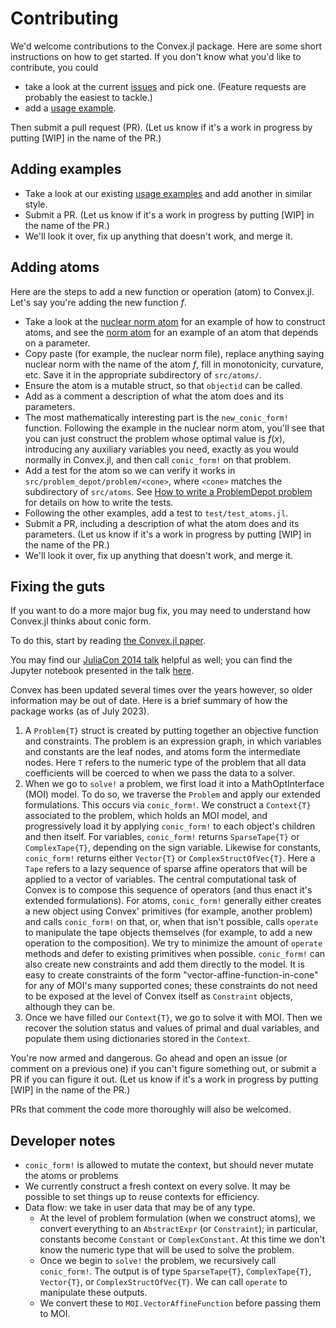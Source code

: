# Contributing

We'd welcome contributions to the Convex.jl package. Here are some
short instructions on how to get started. If you don't know what you'd
like to contribute, you could

 -   take a look at the current
     [issues](https://github.com/jump-dev/Convex.jl/issues) and pick
     one. (Feature requests are probably the easiest to tackle.)
 -   add a [usage
     example](https://github.com/jump-dev/Convex.jl/tree/master/examples).

Then submit a pull request (PR). (Let us know if it's a work in
progress by putting \[WIP\] in the name of the PR.)

## Adding examples

 -   Take a look at our existing [usage
     examples](https://github.com/jump-dev/Convex.jl/tree/master/examples)
     and add another in similar style.
 -   Submit a PR. (Let us know if it's a work in progress by putting
     \[WIP\] in the name of the PR.)
 -   We'll look it over, fix up anything that doesn't work, and merge
     it.

## Adding atoms

Here are the steps to add a new function or operation (atom) to
Convex.jl. Let's say you're adding the new function $f$.

 -   Take a look at the
     [nuclear norm atom](https://github.com/jump-dev/Convex.jl/blob/master/src/atoms/sdp_cone/nuclearnorm.jl)
     for an example of how to construct atoms, and see the
     [norm atom](https://github.com/jump-dev/Convex.jl/blob/master/src/atoms/second_order_cone/norm.jl)
     for an example of an atom that depends on a parameter.
 -   Copy paste (for example, the nuclear norm file), replace anything saying
     nuclear norm with the name of the atom $f$, fill in monotonicity,
     curvature, etc. Save it in the appropriate subdirectory of
     `src/atoms/`.
 -   Ensure the atom is a mutable struct, so that `objectid` can be called.
 -   Add as a comment a description of what the atom does and its
     parameters.
 -   The most mathematically interesting part is the `new_conic_form!`
     function. Following the example in the nuclear norm atom, you'll
     see that you can just construct the problem whose optimal value is
     $f(x)$, introducing any auxiliary variables you need, exactly as
     you would normally in Convex.jl, and then call `conic_form!`
     on that problem.
 -   Add a test for the atom so we can verify it works in
     `src/problem_depot/problem/<cone>`, where `<cone>` matches the subdirectory of
     `src/atoms`. See [How to write a ProblemDepot problem](@ref) for details
     on how to write the tests.
 -   Following the other examples, add a test to `test/test_atoms.jl`.
 -   Submit a PR, including a description of what the atom does and its
     parameters. (Let us know if it's a work in progress by putting
     \[WIP\] in the name of the PR.)
 -   We'll look it over, fix up anything that doesn't work, and merge
     it.

## Fixing the guts

If you want to do a more major bug fix, you may need to understand how Convex.jl
thinks about conic form.

To do this, start by reading [the Convex.jl paper](http://arxiv.org/pdf/1410.4821.pdf).

You may find our [JuliaCon 2014 talk](https://www.youtube.com/watch?v=SoI0lEaUvTs&t=128s)
helpful as well; you can find the Jupyter notebook presented in the talk
[here](https://github.com/JuliaCon/presentations/tree/master/CVX).

Convex has been updated several times over the years however, so older
information may be out of date. Here is a brief summary of how the package works
(as of July 2023).

1. A `Problem{T}` struct is created by putting together an objective function
   and constraints. The problem is an expression graph, in which variables and
   constants are the leaf nodes, and atoms form the intermediate nodes. Here `T`
   refers to the numeric type of the problem that all data coefficients will be
   coerced to when we pass the data to a solver.
2. When we go to `solve!` a problem, we first load it into a MathOptInterface
   (MOI) model. To do so, we traverse the `Problem` and apply our extended
   formulations. This occurs via `conic_form!`. We construct a `Context{T}`
   associated to the problem, which holds an MOI model, and progressively load
   it by applying `conic_form!` to each object's children and then itself. For
   variables, `conic_form!` returns `SparseTape{T}` or `ComplexTape{T}`,
   depending on the sign variable. Likewise for constants, `conic_form!` returns
   either `Vector{T}` or `ComplexStructOfVec{T}`. Here a `Tape` refers to a lazy
   sequence of sparse affine operators that will be applied to a vector of
   variables. The central computational task of Convex is to compose this
   sequence of operators (and thus enact it's extended formulations). For atoms,
   `conic_form!` generally either creates a new object using Convex' primitives
   (for example, another problem) and calls `conic_form!` on that, or, when that
   isn't possible, calls `operate` to manipulate the tape objects themselves
   (for example, to add a new operation to the composition). We try to minimize
   the amount of `operate` methods and defer to existing primitives when possible.
   `conic_form!` can also create new constraints and add them directly to the
   model. It is easy to create constraints of the form "vector-affine-function-in-cone"
   for any of MOI's many supported cones; these constraints do not need to be
   exposed at the level of Convex itself as `Constraint` objects, although they
   can be.
3. Once we have filled our `Context{T}`, we go to solve it with MOI. Then we
   recover the solution status and values of primal and dual variables, and
   populate them using dictionaries stored in the `Context`.

You're now armed and dangerous. Go ahead and open an issue (or comment
on a previous one) if you can't figure something out, or submit a PR if
you can figure it out. (Let us know if it's a work in progress by
putting \[WIP\] in the name of the PR.)

PRs that comment the code more thoroughly will also be welcomed.

## Developer notes

* `conic_form!` is allowed to mutate the context, but should never mutate the atoms or problems
* We currently construct a fresh context on every solve. It may be possible to set things up to reuse contexts for efficiency.
* Data flow: we take in user data that may be of any type.
    * At the level of problem formulation (when we construct atoms), we convert everything to an `AbstractExpr` (or `Constraint`); in particular, constants become `Constant` or `ComplexConstant`. At this time we don't know the numeric type that will be used to solve the problem.
    * Once we begin to `solve!` the problem, we recursively call `conic_form!`. The output is of type `SparseTape{T}`, `ComplexTape{T}`, `Vector{T}`, or `ComplexStructOfVec{T}`. We can call `operate` to manipulate these outputs.
    * We convert these to `MOI.VectorAffineFunction` before passing them to MOI.
